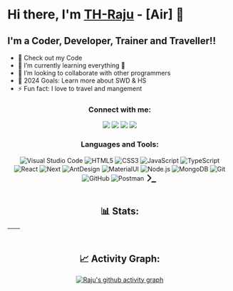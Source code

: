 # Hi there, I'm [TH-Raju](https://tofajjol-hosen-raju.web.app/) - [Air] 👋 

## I'm a Coder, Developer, Trainer and Traveller!!

- 🔭 Check out my Code
- 🌱 I’m currently learning everything 🤣
- 👯 I’m looking to collaborate with other programmers
- 🥅 2024 Goals: Learn more about SWD & HS
- ⚡ Fun fact: I love to travel and mangement
  
<div  align="center">
  
### Connect with me:

  <a href="https://www.facebook.com/rjraju.r8" target="_blank"><img src="https://img.shields.io/badge/-Facebook-%23E4505F?style=for-the-badge&logo=facebook&logoColor=white" target="_blank"></a> 
  <a href="https://www.linkedin.com/in/th-raju" target="_blank"><img src="https://img.shields.io/badge/-LinkedIn-%230077B5?style=for-the-badge&logo=linkedin&logoColor=white" target="_blank"></a> 
  <a href = "mailto:rajukhan894200@gmail.com"><img src="https://img.shields.io/badge/-Gmail-%23333?style=for-the-badge&logo=gmail&logoColor=white" target="_blank"></a>
  <a href="https://www.instagram.com/th_raju.r8" target="_blank"><img src="https://img.shields.io/badge/-Instagram-%23E4405F?style=for-the-badge&logo=instagram&logoColor=white" target="_blank"></a>
 
  
 

### Languages and Tools:

<img align="center" alt="Visual Studio Code" width="26px" src="https://cdn.jsdelivr.net/gh/devicons/devicon/icons/vscode/vscode-original.svg">
<img align="center" alt="HTML5" width="26px" src="https://cdn.jsdelivr.net/gh/devicons/devicon/icons/html5/html5-original.svg">
<img align="center" alt="CSS3" width="26px" src="https://cdn.jsdelivr.net/gh/devicons/devicon/icons/css3/css3-original.svg">
<img align="center" alt="JavaScript" width="26px" src="https://cdn.jsdelivr.net/gh/devicons/devicon/icons/javascript/javascript-original.svg">
<img align="center" alt="TypeScript" width="26px" src="https://cdn.jsdelivr.net/gh/devicons/devicon/icons/typescript/typescript-original.svg">
<img align="center" alt="React" width="26px" src="https://cdn.jsdelivr.net/gh/devicons/devicon/icons/react/react-original.svg">
<img align="center" alt="Next" width="30px" src="https://cdn.jsdelivr.net/gh/devicons/devicon@latest/icons/nextjs/nextjs-original.svg">
<img align="center" alt="AntDesign" width="26px" src="https://cdn.jsdelivr.net/gh/devicons/devicon@latest/icons/antdesign/antdesign-original.svg">
<img align="center" alt="MaterialUI" width="30px" src="https://cdn.jsdelivr.net/gh/devicons/devicon@latest/icons/materialui/materialui-original.svg">
<img align="center" alt="Node.js" width="26px" src="https://cdn.jsdelivr.net/gh/devicons/devicon/icons/nodejs/nodejs-original.svg">
<img align="center" alt="MongoDB" width="26px" src="https://cdn.jsdelivr.net/gh/devicons/devicon/icons/mongodb/mongodb-original.svg">
<img align="center" alt="Git" width="26px" src="https://cdn.jsdelivr.net/gh/devicons/devicon/icons/git/git-original.svg">
<img align="center" alt="GitHub" width="26px" src="https://user-images.githubusercontent.com/3369400/139447912-e0f43f33-6d9f-45f8-be46-2df5bbc91289.png">
<img align="center" alt="Postman" width="26px" src="https://cdn.jsdelivr.net/gh/devicons/devicon@latest/icons/postman/postman-original.svg">
<img align="center" alt="Terminal" width="26px" color ="white" src="./terminal-light.svg">
<br />
<br />

</div>


<div align="center">
  
## 📊 Stats:

| <img align="center" src="https://github-readme-stats.vercel.app/api?username=TH-Raju&text=react-dark&show_icons=true&theme=dracula&hide_border=true" alt="" /> | <img align="center" src="https://github-readme-stats.vercel.app/api/top-langs/?username=TH-Raju&layout=compact&theme=dracula&hide_border=true&text=react-dark" alt="" /> |
| ----------------------------------------------------------------------------------------------------------------------------------------------- | --------------------------------------------------------------------------------------------------------------------------------------------------------- |


## 📈 Activity Graph:
[![Raju's github activity graph](https://github-readme-activity-graph.vercel.app/graph?username=TH-Raju&theme=react-dark)](https://github.com/TH-Raju/github-readme-activity-graph)

</div>

